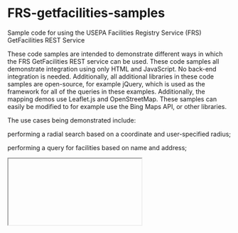FRS-getfacilities-samples
=========================

Sample code for using the USEPA Facilities Registry Service (FRS) GetFacilities REST Service

These code samples are intended to demonstrate different ways in which the FRS GetFacilities REST service can be used.  These code samples all demonstrate integration using only HTML and JavaScript.  No back-end integration is needed.  Additionally, all additional libraries in these code samples are open-source, for example jQuery, which is used as the framework for all of the queries in these examples.  Additionally, the mapping demos use Leaflet.js and OpenStreetMap.  These samples can easily be modified to for example use the Bing Maps API, or other libraries.

The use cases being demonstrated include:

performing a radial search based on a coordinate and user-specified radius; 

performing a query for facilities based on name and address; 
<iframe src=>

searching and retrieving information based on a specific program system ID (in this case, a state or other external identifier)
